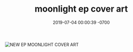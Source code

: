 ﻿---
layout: default
intro: true
title:  "moonlight ep cover art"
date:   2019-07-04 00:00:39 -0700
tag: art
---
![NEW EP MOONLIGHT COVER ART](/assets/MONLIGHTEPCOVER.jpg)